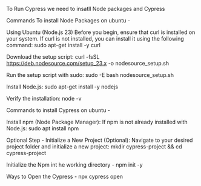 To Run Cypress we need to insatll Node packages and Cypress

Commands To install Node Packages on ubuntu - 


Using Ubuntu (Node.js 23)
Before you begin, ensure that curl is installed on your system. If curl is not installed, you can install it using the following command:
sudo apt-get install -y curl


Download the setup script:
curl -fsSL https://deb.nodesource.com/setup_23.x -o nodesource_setup.sh


Run the setup script with sudo:
sudo -E bash nodesource_setup.sh


Install Node.js:
sudo apt-get install -y nodejs


Verify the installation:
node -v


Commands to install Cypress on ubuntu  - 


Install npm (Node Package Manager): If npm is not already installed with Node.js:
sudo apt install npm


Optional Step - 
Initialize a New Project (Optional): 
Navigate to your desired project folder and initialize a new project:
mkdir cypress-project && cd cypress-project



Initialize the Npm int he working directory - 
npm init -y

Ways to Open the Cypress - 
npx cypress open